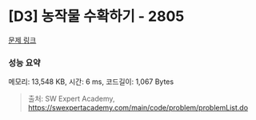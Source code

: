 # [D3] 농작물 수확하기 - 2805 

[문제 링크](https://swexpertacademy.com/main/code/problem/problemDetail.do?contestProbId=AV7GLXqKAWYDFAXB) 

### 성능 요약

메모리: 13,548 KB, 시간: 6 ms, 코드길이: 1,067 Bytes



> 출처: SW Expert Academy, https://swexpertacademy.com/main/code/problem/problemList.do
